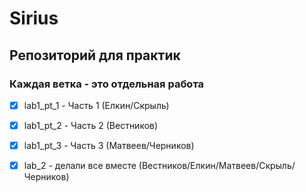 ﻿# Sirius

## Репозиторий для практик

### Каждая ветка - это отдельная работа

- [x] lab1_pt_1 - Часть 1 (Елкин/Скрыль)

- [x] lab1_pt_2 - Часть 2 (Вестников)

- [x] lab1_pt_3 - Часть 3 (Матвеев/Черников)

- [x] lab_2 - делали все вместе (Вестников/Елкин/Матвеев/Скрыль/Черников)
